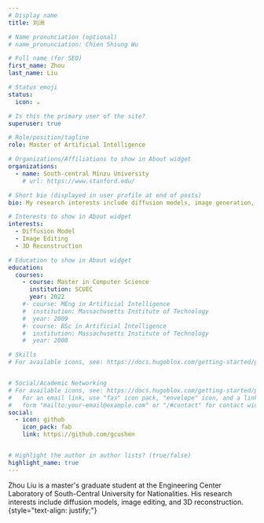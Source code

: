 ```yaml
---
# Display name
title: 刘洲

# Name pronunciation (optional)
# name_pronunciation: Chien Shiung Wu

# Full name (for SEO)
first_name: Zhou
last_name: Liu

# Status emoji
status:
  icon: ☕️

# Is this the primary user of the site?
superuser: true

# Role/position/tagline
role: Master of Artificial Intelligence

# Organizations/Affiliations to show in About widget
organizations:
  - name: South-central Minzu University
    # url: https://www.stanford.edu/

# Short bio (displayed in user profile at end of posts)
bio: My research interests include diffusion models, image generation, image editing, and 3D reconstruction.

# Interests to show in About widget
interests:
  - Diffusion Model
  - Image Editing
  - 3D Reconstruction

# Education to show in About widget
education:
  courses:
    - course: Master in Computer Science
      institution: SCUEC
      year: 2022
    #- course: MEng in Artificial Intelligence
    #  institution: Massachusetts Institute of Technology
    #  year: 2009
    #- course: BSc in Artificial Intelligence
    #  institution: Massachusetts Institute of Technology
    #  year: 2008

# Skills
# For available icons, see: https://docs.hugoblox.com/getting-started/page-builder/#icons


# Social/Academic Networking
# For available icons, see: https://docs.hugoblox.com/getting-started/page-builder/#icons
#   For an email link, use "fas" icon pack, "envelope" icon, and a link in the
#   form "mailto:your-email@example.com" or "/#contact" for contact widget.
social:
  - icon: github
    icon_pack: fab
    link: https://github.com/gcushen


# Highlight the author in author lists? (true/false)
highlight_name: true
---
```


Zhou Liu is a master's graduate student at the Engineering Center Laboratory of South-Central University for Nationalities. His research interests include diffusion models, image editing, and 3D reconstruction.
{style="text-align: justify;"}
